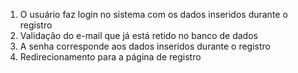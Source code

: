 1. O usuário faz login no sistema com os dados inseridos durante o registro
2. Validação do e-mail que já está retido no banco de dados
3. A senha corresponde aos dados inseridos durante o registro
4. Redirecionamento para a página de registro 
